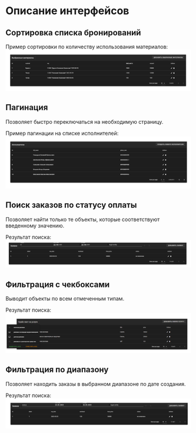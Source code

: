 # Описание интерфейсов

## Сортировка списка бронирований

Пример сортировки по количеству использования материалов:
![sort](5.png)

## Пагинация
Позволяет быстро переключаться на необходимую страницу.

Пример пагинации на списке исполнителей:
![pagination](1.png)

## Поиск заказов по статусу оплаты
Позволяет найти только те объекты, которые соответствуют введенному значению.

Результат поиска:
![search](4.png)

## Фильтрация с чекбоксами 
Выводит объекты по всем отмеченным типам.

Результат поиска:
![filter](2.png)

## Фильтрация по диапазону 
Позволяет находить заказы в выбранном диапазоне по дате создания.

Результат поиска:
![filter](3.png)
